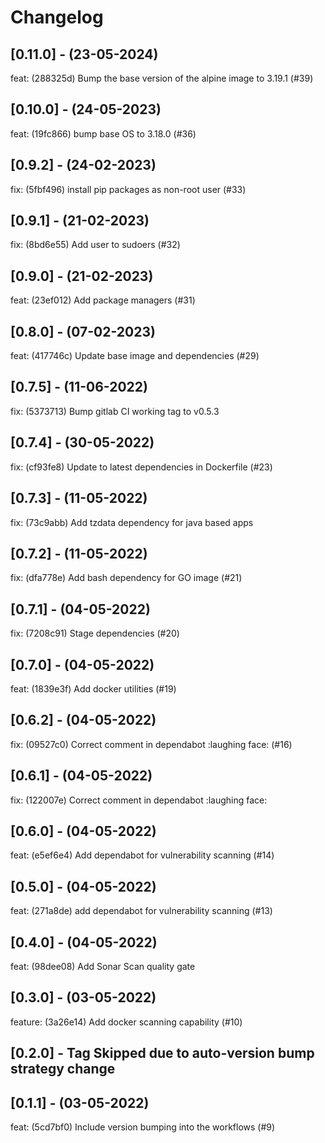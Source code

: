 # Changelog

## [0.11.0] - (23-05-2024)
feat: (288325d) Bump the base version of the alpine image to 3.19.1 (#39)

## [0.10.0] - (24-05-2023)
feat: (19fc866) bump base OS to 3.18.0 (#36)

## [0.9.2] - (24-02-2023)
fix: (5fbf496) install pip packages as non-root user (#33)

## [0.9.1] - (21-02-2023)
fix: (8bd6e55) Add user to sudoers (#32)

## [0.9.0] - (21-02-2023)
feat: (23ef012) Add package managers (#31)

## [0.8.0] - (07-02-2023)
feat: (417746c) Update base image and dependencies (#29)

## [0.7.5] - (11-06-2022)
fix: (5373713) Bump gitlab CI working tag to v0.5.3

## [0.7.4] - (30-05-2022)
fix: (cf93fe8) Update to latest dependencies in Dockerfile (#23)

## [0.7.3] - (11-05-2022)
fix: (73c9abb) Add tzdata dependency for java based apps

## [0.7.2] - (11-05-2022)
fix: (dfa778e) Add bash dependency for GO image (#21)

## [0.7.1] - (04-05-2022)
fix: (7208c91) Stage dependencies (#20)

## [0.7.0] - (04-05-2022)
feat: (1839e3f) Add docker utilities (#19)

## [0.6.2] - (04-05-2022)
fix: (09527c0) Correct comment in dependabot :laughing face: (#16)

## [0.6.1] - (04-05-2022)
fix: (122007e) Correct comment in dependabot :laughing face:

## [0.6.0] - (04-05-2022)
feat: (e5ef6e4) Add dependabot for vulnerability scanning (#14)

## [0.5.0] - (04-05-2022)
feat: (271a8de) add dependabot for vulnerability scanning (#13)

## [0.4.0] - (04-05-2022)
feat: (98dee08) Add Sonar Scan quality gate

## [0.3.0] - (03-05-2022)
feature: (3a26e14) Add docker scanning capability (#10)

## [0.2.0] - Tag Skipped due to auto-version bump strategy change

## [0.1.1] - (03-05-2022)
feat: (5cd7bf0) Include version bumping into the workflows (#9)
